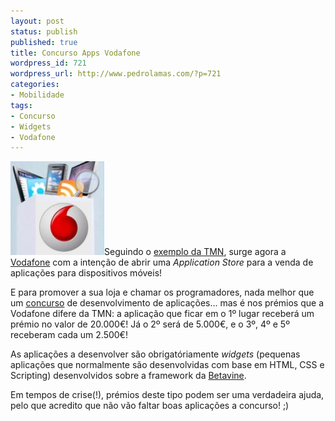 ```yaml
---
layout: post
status: publish
published: true
title: Concurso Apps Vodafone
wordpress_id: 721
wordpress_url: http://www.pedrolamas.com/?p=721
categories:
- Mobilidade
tags:
- Concurso
- Widgets
- Vodafone
---
```

[![Concurso Apps Vodafone](wp-content/uploads/2009/05/concurso-apps-vodafone.jpg "Concurso Apps Vodafone")](http://www.vodafone.pt/main/Particulares/Servicos/concursoapps.htm)Seguindo o [exemplo da TMN](2009/03/24/tmn-appstore/), surge agora a [Vodafone](http://www.vodafone.pt) com a intenção de abrir uma *Application Store* para a venda de aplicações para dispositivos móveis!

E para promover a sua loja e chamar os programadores, nada melhor que um [concurso](http://www.vodafone.pt/main/Particulares/Servicos/concursoapps.htm) de desenvolvimento de aplicações... mas é nos prémios que a Vodafone difere da TMN: a aplicação que ficar em o 1º lugar receberá um prémio no valor de 20.000€! Já o 2º será de 5.000€, e o 3º, 4º e 5º receberam cada um 2.500€!

As aplicações a desenvolver são obrigatóriamente *widgets* (pequenas aplicações que normalmente são desenvolvidas com base em HTML, CSS e Scripting) desenvolvidos sobre a framework da [Betavine](http://www.betavine.net/bvportal/web/guest/widgetzone).

Em tempos de crise(!), prémios deste tipo podem ser uma verdadeira ajuda, pelo que acredito que não vão faltar boas aplicações a concurso! ;)
